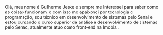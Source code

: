 
Olá, meu nome é Guilherme Jeske e sempre me Interessei para saber como as coisas funcionam, e com isso me apaixonei por tecnologia e programação, sou técnico em desenvolvimento de sistemas pelo Senai e estou cursando o curso superior de análise e desenvolvimento de sistemas pelo Senac, atualmente atuo como front-end na Imobia..

<!---
GuilhermeJeske1006/GuilhermeJeske1006 is a ✨ special ✨ repository because its `README.md` (this file) appears on your GitHub profile.
You can click the Preview link to take a look at your changes.
--->
